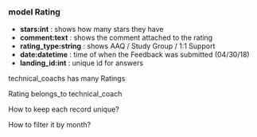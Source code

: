 ### model Rating
- **stars:int** : shows how many stars they have
- **comment:text** : shows the comment attached to the rating
- **rating_type:string** : shows AAQ / Study Group / 1:1 Support
- **date:datetime** : time of when the Feedback was submitted (04/30/18)
- **landing_id:int** : unique id for answers

technical_coachs has many Ratings

Rating belongs_to technical_coach

How to keep each record unique?

How to filter it by month?